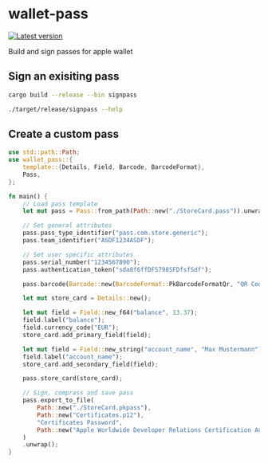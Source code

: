 # wallet-pass

[![Latest version](https://img.shields.io/crates/v/wallet-pass.svg)](https://crates.io/crates/wallet-pass)

Build and sign passes for apple wallet

## Sign an exisiting pass

```bash
cargo build --release --bin signpass

./target/release/signpass --help
```

## Create a custom pass

```rust
use std::path::Path;
use wallet_pass::{
    template::{Details, Field, Barcode, BarcodeFormat},
    Pass,
};

fn main() {
    // Load pass template
    let mut pass = Pass::from_path(Path::new("./StoreCard.pass")).unwrap();

    // Set general attributes
    pass.pass_type_identifier("pass.com.store.generic");
    pass.team_identifier("ASDF1234ASDF");

    // Set user specific attributes
    pass.serial_number("1234567890");
    pass.authentication_token("sda8f6ffDFS798SFDfsfSdf");

    pass.barcode(Barcode::new(BarcodeFormat::PkBarcodeFormatQr, "QR Code", "iso-8859-1"));

    let mut store_card = Details::new();

    let mut field = Field::new_f64("balance", 13.37);
    field.label("balance");
    field.currency_code("EUR");
    store_card.add_primary_field(field);

    let mut field = Field::new_string("account_name", "Max Mustermann");
    field.label("account_name");
    store_card.add_secondary_field(field);

    pass.store_card(store_card);

    // Sign, comprass and save pass 
    pass.export_to_file(
        Path::new("./StoreCard.pkpass"),
        Path::new("Certificates.p12"),
        "Certificates Password",
        Path::new("Apple Worldwide Developer Relations Certification Authority.pem"),
    )
    .unwrap();
}
```